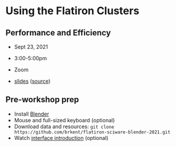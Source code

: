 # Using the Flatiron Clusters
## Performance and Efficiency
- Sept 23, 2021
- 3:00-5:00pm
- Zoom

- [slides](https://flatironinstitute.github.io/sciware/17_FICluster/slides.html) ([source](main.md))

## Pre-workshop prep
- Install [Blender](https://www.blender.org)
- Mouse and full-sized keyboard (optional)
- Download data and resources: `git clone https://github.com/brkent/flatiron-sciware-blender-2021.git`
- Watch [interface introduction](https://www.youtube.com/watch?v=bB3qtedwbSI) (optional)
